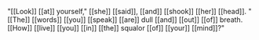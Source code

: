 "[[Look]] [[at]] yourself," [[she]] [[said]], [[and]] [[shook]] [[her]] [[head]]. "[[The]] [[words]] [[you]] [[speak]] [[are]] dull [[and]] [[out]] [[of]] breath. [[How]] [[live]] [[you]] [[in]] [[the]] squalor [[of]] [[your]] [[mind]]?" 